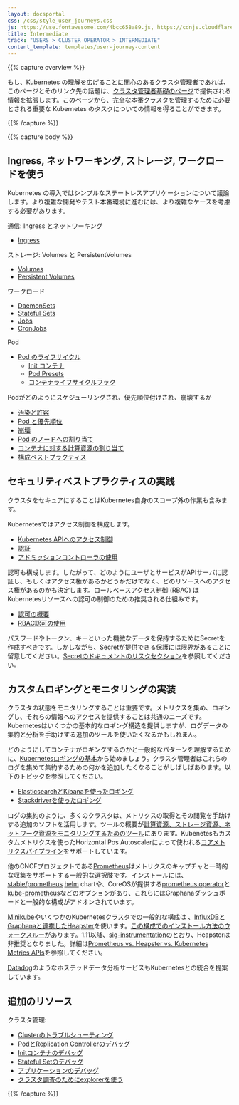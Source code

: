 ```yaml
---
layout: docsportal
css: /css/style_user_journeys.css
js: https://use.fontawesome.com/4bcc658a89.js, https://cdnjs.cloudflare.com/ajax/libs/prefixfree/1.0.7/prefixfree.min.js
title: Intermediate
track: "USERS > CLUSTER OPERATOR > INTERMEDIATE"
content_template: templates/user-journey-content
---
```


{{% capture overview %}}

もし、Kubernetes の理解を広げることに関心のあるクラスタ管理者であれば、このページとそのリンク先の話題は、[クラスタ管理者基礎のページ](/ja/docs/user-journeys/users/cluster-operator/foundational)で提供される情報を拡張します。このページから、完全な本番クラスタを管理するために必要とされる重要な Kubernetes のタスクについての情報を得ることができます。

{{% /capture %}}

{{% capture body %}}

## Ingress, ネットワーキング, ストレージ, ワークロードを使う

Kubernetes の導入ではシンプルなステートレスアプリケーションについて議論します。より複雑な開発やテスト本番環境に進むには、より複雑なケースを考慮する必要があります。

通信: Ingress とネットワーキング

* [Ingress](/ja/docs/concepts/services-networking/ingress/)

ストレージ: Volumes と PersistentVolumes

* [Volumes](/ja/docs/concepts/storage/volumes/)
* [Persistent Volumes](/ja/docs/concepts/storage/persistent-volumes/)

ワークロード

* [DaemonSets](/ja/docs/concepts/workloads/controllers/daemonset/)
* [Stateful Sets](/ja/docs/concepts/workloads/controllers/statefulset/)
* [Jobs](/ja/docs/concepts/workloads/controllers/jobs-run-to-completion/)
* [CronJobs](/ja/docs/concepts/workloads/controllers/cron-jobs/)

Pod

* [Pod のライフサイクル](/ja/docs/concepts/workloads/pods/pod-lifecycle/)
  * [Init コンテナ](/ja/docs/concepts/workloads/pods/init-containers/)
  * [Pod Presets](/ja/docs/concepts/workloads/pods/podpreset/)
  * [コンテナライフサイクルフック](/ja/docs/concepts/containers/container-lifecycle-hooks/)

Podがどのようにスケジューリングされ、優先順位付けされ、崩壊するか

* [汚染と許容](/ja/docs/concepts/configuration/taint-and-toleration/)
* [Pod と優先順位](/ja/docs/concepts/configuration/pod-priority-preemption/)
* [崩壊](/ja/docs/concepts/workloads/pods/disruptions/)
* [Pod のノードへの割り当て](/ja/docs/concepts/configuration/assign-pod-node/)
* [コンテナに対する計算資源の割り当て](/ja/docs/concepts/configuration/manage-compute-resources-container/)
* [構成ベストプラクティス](/ja/docs/concepts/configuration/overview/)

## セキュリティベストプラクティスの実践

クラスタをセキュアにすることはKubernetes自身のスコープ外の作業も含みます。

Kubernetesではアクセス制御を構成します。

* [Kubernetes APIへのアクセス制御](/ja/docs/reference/access-authn-authz/controlling-access/)
* [認証](/ja/docs/reference/access-authn-authz/authentication/)
* [アドミッションコントローラの使用](/ja/docs/reference/access-authn-authz/admission-controllers/)

認可も構成します。したがって、どのようにユーザとサービスがAPIサーバに認証し、もしくはアクセス権があるかどうかだけでなく、どのリソースへのアクセス権があるのかも決定します。ロールベースアクセス制御 (RBAC) はKubernetesリソースへの認可の制御のための推奨される仕組みです。

* [認可の概要](/ja/docs/reference/access-authn-authz/authorization/)
* [RBAC認可の使用](/ja/docs/reference/access-authn-authz/rbac/)

パスワードやトークン、キーといった機微なデータを保持するためにSecretを作成すべきです。しかしながら、Secretが提供できる保護には限界があることに留意してください。[Secretのドキュメントのリスクセクション](/ja/docs/concepts/configuration/secret/#risks)を参照してください。

## カスタムロギングとモニタリングの実装

クラスタの状態をモニタリングすることは重要です。メトリクスを集め、ロギングし、それらの情報へのアクセスを提供することは共通のニーズです。Kubernetesはいくつかの基本的なロギング構造を提供しますが、ログデータの集約と分析を手助けする追加のツールを使いたくなるかもしれまん。

どのようにしてコンテナがロギングするのかと一般的なパターンを理解するために、[Kubernetesロギングの基本](/docs/concepts/cluster-administration/logging/)から始めましょう。クラスタ管理者はこれらのログを集めて集約するための何かを追加したくなることがしばしばあります。以下のトピックを参照してください。

* [ElasticsearchとKibanaを使ったロギング](/docs/tasks/debug-application-cluster/logging-elasticsearch-kibana/)
* [Stackdriverを使ったロギング](/docs/tasks/debug-application-cluster/logging-stackdriver/)

ログの集約のように、多くのクラスタは、メトリクスの取得とその閲覧を手助けする追加のソフトを活用します。ツールの概要が[計算資源、ストレージ資源、ネットワーク資源をモニタリングするためのツール](/docs/tasks/debug-application-cluster/resource-usage-monitoring/)にあります。Kubenetesもカスタムメトリクスを使ったHorizontal Pos Autoscalerによって使われる[コアメトリクスパイプライン](/docs/tasks/debug-application-cluster/core-metrics-pipeline/)をサポートしています。

他のCNCFプロジェクトである[Prometheus](https://prometheus.io/)はメトリクスのキャプチャと一時的な収集をサポートする一般的な選択肢です。インストールには、[stable/prometheus](https://github.com/kubernetes/charts/tree/master/stable/prometheus) [helm](https://helm.sh/) chartや、CoreOSが提供する[prometheus operator](https://github.com/coreos/prometheus-operator)と[kube-prometheus](https://github.com/coreos/prometheus-operator/tree/master/contrib/kube-prometheus)などのオプションがあり、これらにはGraphanaダッシュボードと一般的な構成がアドオンされています。

[Minikube](https://github.com/kubernetes/minikube)やいくつかのKubernetesクラスタでの一般的な構成は
、[InfluxDBとGraphanaと連携した](https://github.com/kubernetes/heapster/blob/master/docs/influxdb.md)[Heapster](https://github.com/kubernetes/heapster)を使います。[この構成でのインストール方法のウォークスルー](https://blog.kublr.com/how-to-utilize-the-heapster-influxdb-grafana-stack-in-kubernetes-for-monitoring-pods-4a553f4d36c9)があります。1.11以降、[sig-instrumentation](https://github.com/kubernetes/community/tree/master/sig-instrumentation)のとおり、Heapsterは非推奨となりました。詳細は[Prometheus vs. Heapster vs. Kubernetes Metrics APIs](https://brancz.com/2018/01/05/prometheus-vs-heapster-vs-kubernetes-metrics-apis/)を参照してください。

[Datadog](https://docs.datadoghq.com/integrations/kubernetes/)のようなホステッドデータ分析サービスもKubernetesとの統合を提案しています。

## 追加のリソース

クラスタ管理:

* [Clusterのトラブルシューティング](/docs/tasks/debug-application-cluster/debug-cluster/)
* [PodとReplication Controllerのデバッグ](/docs/tasks/debug-application-cluster/debug-pod-replication-controller/)
* [Initコンテナのデバッグ](/docs/tasks/debug-application-cluster/debug-init-containers/)
* [Stateful Setのデバッグ](/docs/tasks/debug-application-cluster/debug-stateful-set/)
* [アプリケーションのデバッグ](/docs/tasks/debug-application-cluster/debug-application/)
* [クラスタ調査のためにexplorerを使う](https://github.com/kubernetes/examples/blob/master/staging/explorer/README.md)

{{% /capture %}}
